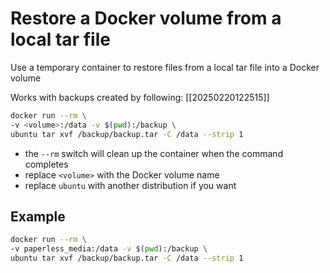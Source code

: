 # Restore a Docker volume from a local tar file

Use a temporary container to restore files from a local tar file into a Docker volume

Works with backups created by following:
[[20250220122515]]

```bash
docker run --rm \
-v <volume>:/data -v $(pwd):/backup \
ubuntu tar xvf /backup/backup.tar -C /data --strip 1
```

- the `--rm` switch will clean up the container when the command completes
- replace `<volume>` with the Docker volume name
- replace `ubuntu` with another distribution if you want

## Example

```bash
docker run --rm \
-v paperless_media:/data -v $(pwd):/backup \
ubuntu tar xvf /backup/backup.tar -C /data --strip 1
```

